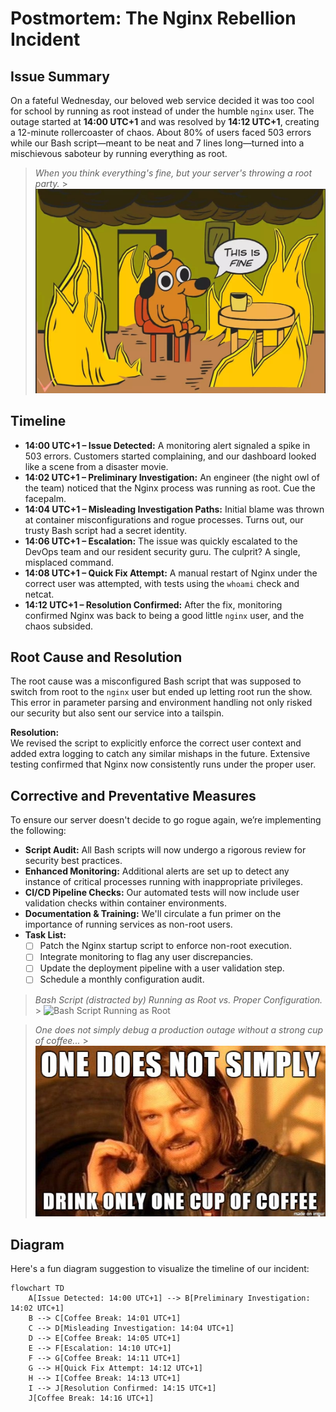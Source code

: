 # Postmortem: The Nginx Rebellion Incident

## Issue Summary

On a fateful Wednesday, our beloved web service decided it was too cool for school by running as root instead of under the humble `nginx` user. The outage started at **14:00 UTC+1** and was resolved by **14:12 UTC+1**, creating a 12-minute rollercoaster of chaos. About 80% of users faced 503 errors while our Bash script—meant to be neat and 7 lines long—turned into a mischievous saboteur by running everything as root.

> _When you think everything's fine, but your server's throwing a root party._ >
> <img src="/0x19-postmortem/assets/this-is-fine.jpg" alt="This is Fine" />

## Timeline

- **14:00 UTC+1 – Issue Detected:** A monitoring alert signaled a spike in 503 errors. Customers started complaining, and our dashboard looked like a scene from a disaster movie.
- **14:02 UTC+1 – Preliminary Investigation:** An engineer (the night owl of the team) noticed that the Nginx process was running as root. Cue the facepalm.
- **14:04 UTC+1 – Misleading Investigation Paths:** Initial blame was thrown at container misconfigurations and rogue processes. Turns out, our trusty Bash script had a secret identity.
- **14:06 UTC+1 – Escalation:** The issue was quickly escalated to the DevOps team and our resident security guru. The culprit? A single, misplaced command.
- **14:08 UTC+1 – Quick Fix Attempt:** A manual restart of Nginx under the correct user was attempted, with tests using the `whoami` check and netcat.
- **14:12 UTC+1 – Resolution Confirmed:** After the fix, monitoring confirmed Nginx was back to being a good little `nginx` user, and the chaos subsided.

## Root Cause and Resolution

The root cause was a misconfigured Bash script that was supposed to switch from root to the `nginx` user but ended up letting root run the show. This error in parameter parsing and environment handling not only risked our security but also sent our service into a tailspin.

**Resolution:**  
We revised the script to explicitly enforce the correct user context and added extra logging to catch any similar mishaps in the future. Extensive testing confirmed that Nginx now consistently runs under the proper user.

## Corrective and Preventative Measures

To ensure our server doesn't decide to go rogue again, we’re implementing the following:

- **Script Audit:** All Bash scripts will now undergo a rigorous review for security best practices.
- **Enhanced Monitoring:** Additional alerts are set up to detect any instance of critical processes running with inappropriate privileges.
- **CI/CD Pipeline Checks:** Our automated tests will now include user validation checks within container environments.
- **Documentation & Training:** We'll circulate a fun primer on the importance of running services as non-root users.
- **Task List:**
  - [ ] Patch the Nginx startup script to enforce non-root execution.
  - [ ] Integrate monitoring to flag any user discrepancies.
  - [ ] Update the deployment pipeline with a user validation step.
  - [ ] Schedule a monthly configuration audit.

> _Bash Script (distracted by) Running as Root vs. Proper Configuration._ >
> <img src="https://i.imgflip.com/1ur9b0.jpg" alt="Bash Script Running as Root" />

> _One does not simply debug a production outage without a strong cup of coffee..._ >
> <img src="/0x19-postmortem/assets/CmJXIP_WYAAlVsp.jpg" alt="One Does Not Simply" />

## Diagram

Here's a fun diagram suggestion to visualize the timeline of our incident:

```mermaid
flowchart TD
    A[Issue Detected: 14:00 UTC+1] --> B[Preliminary Investigation: 14:02 UTC+1]
    B --> C[Coffee Break: 14:01 UTC+1]
    C --> D[Misleading Investigation: 14:04 UTC+1]
    D --> E[Coffee Break: 14:05 UTC+1]
    E --> F[Escalation: 14:10 UTC+1]
    F --> G[Coffee Break: 14:11 UTC+1]
    G --> H[Quick Fix Attempt: 14:12 UTC+1]
    H --> I[Coffee Break: 14:13 UTC+1]
    I --> J[Resolution Confirmed: 14:15 UTC+1]
    J[Coffee Break: 14:16 UTC+1]
```
